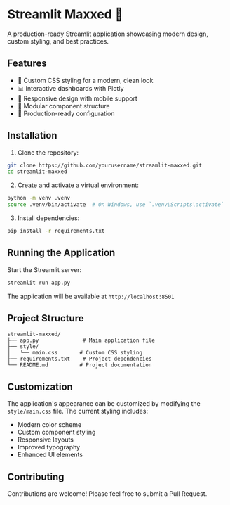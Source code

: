 # Streamlit Maxxed 🚀

A production-ready Streamlit application showcasing modern design, custom styling, and best practices.

## Features

- 🎨 Custom CSS styling for a modern, clean look
- 📊 Interactive dashboards with Plotly
- 🎯 Responsive design with mobile support
- 🔧 Modular component structure
- 🚀 Production-ready configuration

## Installation

1. Clone the repository:
```bash
git clone https://github.com/yourusername/streamlit-maxxed.git
cd streamlit-maxxed
```

2. Create and activate a virtual environment:
```bash
python -m venv .venv
source .venv/bin/activate  # On Windows, use `.venv\Scripts\activate`
```

3. Install dependencies:
```bash
pip install -r requirements.txt
```

## Running the Application

Start the Streamlit server:
```bash
streamlit run app.py
```

The application will be available at `http://localhost:8501`

## Project Structure

```
streamlit-maxxed/
├── app.py              # Main application file
├── style/
│   └── main.css       # Custom CSS styling
├── requirements.txt    # Project dependencies
└── README.md          # Project documentation
```

## Customization

The application's appearance can be customized by modifying the `style/main.css` file. The current styling includes:

- Modern color scheme
- Custom component styling
- Responsive layouts
- Improved typography
- Enhanced UI elements

## Contributing

Contributions are welcome! Please feel free to submit a Pull Request. 